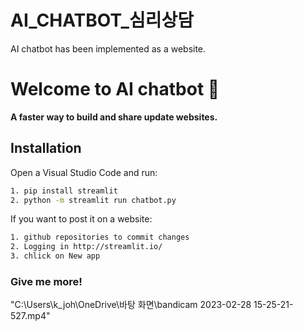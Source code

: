 # AI_CHATBOT_심리상담
AI chatbot has been implemented as a website.

# Welcome to AI chatbot 👋

**A faster way to build and share update websites.**

## Installation

Open a Visual Studio Code and run:

```bash 
1. pip install streamlit
2. python -m streamlit run chatbot.py 
```

If you want to post it on a website:

```bash
1. github repositories to commit changes
2. Logging in http://streamlit.io/ 
3. chlick on New app
```

### Give me more!
"C:\Users\k_joh\OneDrive\바탕 화면\bandicam 2023-02-28 15-25-21-527.mp4"
